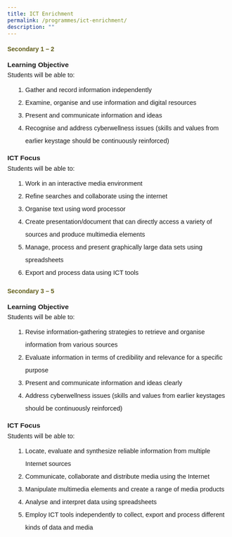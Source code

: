 ```yaml
---
title: ICT Enrichment
permalink: /programmes/ict-enrichment/
description: ""
---
```

<h4 style="color:#635f1a;font-weight:bold;font-family:sans-serif;">Secondary 1 – 2</h4>

 <p style="margin-top:15px;font-size:15.5px;"><strong style="font-family:sans-serif;">Learning Objective</strong></p>

<p style="font-size:14.5px; line-height:2;margin:-15px 0 5px 0px;font-family:sans-serif;">Students will be able to:</p>

<ol style="margin-top:5px">
<li style="font-size:14.5px; line-height:2;margin-left:17px;font-family:sans-serif;">Gather and record information independently</li>
<li style="font-size:14.5px; line-height:2;margin-left:17px;font-family:sans-serif;">Examine, organise and use information and digital resources</li>
<li style="font-size:14.5px; line-height:2;margin-left:17px;font-family:sans-serif;">Present and communicate information and ideas</li>
<li style="font-size:14.5px; line-height:2;margin-left:17px;font-family:sans-serif;">Recognise and address cyberwellness issues (skills and values from earlier keystage should be continuously reinforced)</li>
</ol>

 <p style="margin-top:15px;font-size:15.5px;"><strong style="font-family:sans-serif;">ICT Focus</strong></p>

<p style="font-size:14.5px; line-height:2;margin:-15px 0 5px 0px;font-family:sans-serif;">Students will be able to:</p>

<ol style="margin-top:5px;">
<li style="font-size:14.5px; line-height:2;margin-left:17px;font-family:sans-serif;">Work in an interactive media environment</li>
<li style="font-size:14.5px; line-height:2;margin-left:17px;font-family:sans-serif;">Refine searches and collaborate using the internet</li>
<li style="font-size:14.5px; line-height:2;margin-left:17px;font-family:sans-serif;">Organise text using word processor</li>
<li style="font-size:14.5px; line-height:2;margin-left:17px;font-family:sans-serif;">Create presentation/document that can directly access a variety of sources and produce multimedia elements</li>
<li style="font-size:14.5px; line-height:2;margin-left:17px;font-family:sans-serif;">Manage, process and present graphically large data sets using spreadsheets</li>
<li style="font-size:14.5px; line-height:2;margin-left:17px;font-family:sans-serif;">Export and process data using ICT tools</li>
</ol>

<h4 style="color:#635f1a;font-weight:bold;font-family:sans-serif;">Secondary 3 – 5 </h4>

 <p style="margin-top:15px;font-size:15.5px;"><strong style="font-family:sans-serif;">Learning Objective</strong></p>

<p style="font-size:14.5px; line-height:2;margin:-15px 0 5px 0px;font-family:sans-serif;">Students will be able to:</p>

<ol style="margin-top:5px;">
<li style="font-size:14.5px; line-height:2;margin-left:17px;font-family:sans-serif;">Revise information-gathering strategies to retrieve and organise information from various sources</li>
<li style="font-size:14.5px; line-height:2;margin-left:17px;font-family:sans-serif;">Evaluate information in terms of credibility and relevance for a specific purpose</li>
<li style="font-size:14.5px; line-height:2;margin-left:17px;font-family:sans-serif;">Present and communicate information and ideas clearly</li>
<li style="font-size:14.5px; line-height:2;margin-left:17px;font-family:sans-serif;">Address cyberwellness issues (skills and values from earlier keystages should be continuously reinforced)</li>
</ol>

 <p style="margin-top:15px;font-size:15.5px;"><strong style="font-family:sans-serif;">ICT Focus</strong></p>

<p style="font-size:14.5px; line-height:2;margin:-15px 0 5px 0px;font-family:sans-serif;">Students will be able to:</p>

<ol style="margin-top:5px;">
<li style="font-size:14.5px; line-height:2;margin-left:17px;font-family:sans-serif;">Locate, evaluate and synthesize reliable information from multiple Internet sources</li>
<li style="font-size:14.5px; line-height:2;margin-left:17px;font-family:sans-serif;">Communicate, collaborate and distribute media using the Internet</li>
<li style="font-size:14.5px; line-height:2;margin-left:17px;font-family:sans-serif;">Manipulate multimedia elements and create a range of media products</li>
<li style="font-size:14.5px; line-height:2;margin-left:17px;font-family:sans-serif;">Analyse and interpret data using spreadsheets</li>
<li style="font-size:14.5px; line-height:2;margin-left:17px;font-family:sans-serif;">Employ ICT tools independently to collect, export and process different kinds of data and media</li>
</ol>